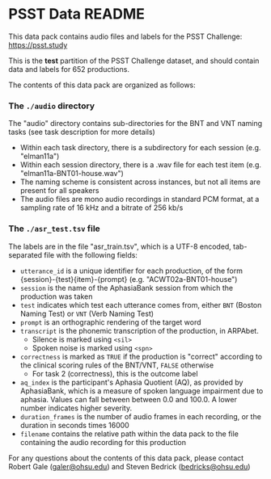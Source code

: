 # PSST Data README

This data pack contains audio files and labels for the PSST Challenge: https://psst.study

This is the **test** partition of the PSST Challenge dataset, and should contain data and labels for 652 productions.

The contents of this data pack are organized as follows:

### The `./audio` directory

The "audio" directory contains sub-directories for the BNT and VNT naming tasks (see task description for more details)

- Within each task directory, there is a subdirectory for each session (e.g. "elman11a")
- Within each session directory, there is a .wav file for each test item (e.g. "elman11a-BNT01-house.wav")
- The naming scheme is consistent across instances, but not all items are present for all speakers
- The audio files are mono audio recordings in standard PCM format, at a sampling rate of 16 kHz and a bitrate of 256 kb/s

### The `./asr_test.tsv` file

The labels are in the file "asr_train.tsv", which is a UTF-8 encoded, tab-separated file with the following fields:

  - `utterance_id` is a unique identifier for each production, of the form {session}-{test}{item}-{prompt} (e.g. "ACWT02a-BNT01-house")
  - `session` is the name of the AphasiaBank session from which the production was taken
  - `test` indicates which test each utterance comes from, either `BNT` (Boston Naming Test) or `VNT` (Verb Naming Test)
  - `prompt` is an orthographic rendering of the target word
  - `transcript` is the phonemic transcription of the production, in ARPAbet.
      - Silence is marked using `<sil>`
      - Spoken noise is marked using `<spn>`
  - `correctness` is marked as `TRUE` if the production is "correct" according to the clinical scoring rules of the BNT/VNT, `FALSE` otherwise
      - For task 2 (correctness), this is the outcome label
  - `aq_index` is the participant's Aphasia Quotient (AQ), as provided by AphasiaBank, which is a measure of spoken language impairment due to aphasia. Values can fall between between 0.0 and 100.0. A lower number indicates higher severity.
  - `duration_frames` is the number of audio frames in each recording, or the duration in seconds times 16000
  - `filename` contains the relative path within the data pack to the file containing the audio recording for this production

For any questions about the contents of this data pack, please contact Robert Gale (galer@ohsu.edu) and Steven Bedrick (bedricks@ohsu.edu)